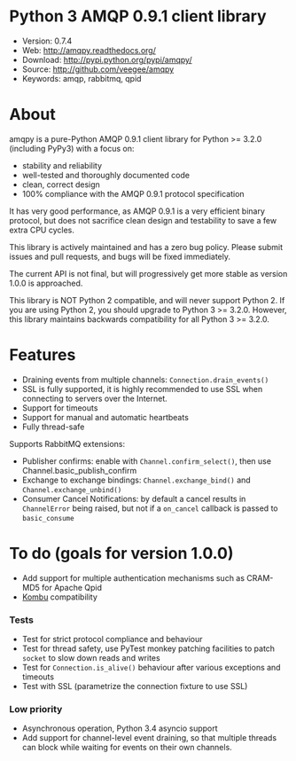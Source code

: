 Python 3 AMQP 0.9.1 client library
=====================================

* Version: 0.7.4
* Web: http://amqpy.readthedocs.org/
* Download: http://pypi.python.org/pypi/amqpy/
* Source: http://github.com/veegee/amqpy
* Keywords: amqp, rabbitmq, qpid


About
=====

amqpy is a pure-Python AMQP 0.9.1 client library for Python >= 3.2.0 (including PyPy3) with a focus on:

* stability and reliability
* well-tested and thoroughly documented code
* clean, correct design
* 100% compliance with the AMQP 0.9.1 protocol specification

It has very good performance, as AMQP 0.9.1 is a very efficient binary protocol, but does not sacrifice clean design and
testability to save a few extra CPU cycles. 

This library is actively maintained and has a zero bug policy. Please submit issues and pull requests, and bugs will be
fixed immediately. 

The current API is not final, but will progressively get more stable as version 1.0.0 is approached.

This library is NOT Python 2 compatible, and will never support Python 2. If you are using Python 2, you should upgrade
to Python 3 >= 3.2.0. However, this library maintains backwards compatibility for all Python 3 >= 3.2.0.


Features
========

* Draining events from multiple channels: `Connection.drain_events()`
* SSL is fully supported, it is highly recommended to use SSL when connecting to servers over the Internet.
* Support for timeouts
* Support for manual and automatic heartbeats
* Fully thread-safe

Supports RabbitMQ extensions:

* Publisher confirms: enable with `Channel.confirm_select()`, then use Channel.basic_publish_confirm
* Exchange to exchange bindings: `Channel.exchange_bind()` and `Channel.exchange_unbind()`
* Consumer Cancel Notifications: by default a cancel results in `ChannelError` being raised, but not if a `on_cancel`
  callback is passed to `basic_consume`


To do (goals for version 1.0.0)
===============================

* Add support for multiple authentication mechanisms such as CRAM-MD5 for Apache Qpid
* [Kombu](https://github.com/celery/kombu) compatibility


### Tests

* Test for strict protocol compliance and behaviour
* Test for thread safety, use PyTest monkey patching facilities to patch
  `socket` to slow down reads and writes
* Test for `Connection.is_alive()` behaviour after various exceptions and timeouts
* Test with SSL (parametrize the connection fixture to use SSL)


### Low priority

* Asynchronous operation, Python 3.4 asyncio support
* Add support for channel-level event draining, so that multiple threads can block while waiting for events on their
  own channels.
